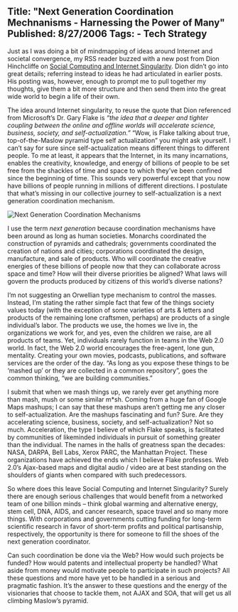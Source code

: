 Title: "Next Generation Coordination Mechnanisms - Harnessing the Power of Many"
Published: 8/27/2006
Tags:
    - Tech Strategy
---
Just as I was doing a bit of mindmapping of ideas around Internet and societal convergence, my RSS reader buzzed with a new post from Dion Hinchcliffe on [Social Computing and Internet Singularity](https://web2.socialcomputingjournal.com/thinking-beyond-web-20-social-computing-and-the-internet-singularity/). Dion didn’t go into great details; referring instead to ideas he had articulated in earlier posts. His posting was, however, enough to prompt me to pull together my thoughts, give them a bit more structure and then send them into the great wide world to begin a life of their own.

The idea around Internet singularity, to reuse the quote that Dion referenced from Microsoft’s Dr. Gary Flake is <i>“the idea that a deeper and tighter coupling between the online and offline worlds will accelerate science, business, society, and self-actualization.”</i> “Wow, is Flake talking about true, top-of-the-Maslow pyramid type self actualization” you might ask yourself. I can’t say for sure since self-actualization means different things to different people. To me at least, it appears that the Internet, in its many incarnations, enables the creativity, knowledge, and energy of billions of people to be set free from the shackles of time and space to which they’ve been confined since the beginning of time. This sounds very powerful except that you now have billions of people running in millions of different directions. I postulate that what’s missing in our collective journey to self-actualization is a next generation coordination mechanism.

![Next Generation Coordination Mechanisms](https://s3.amazonaws.com/s3.beckshome.com/20060827-Next-Generation-Coordination-Mechanisms.jpg)

I use the term <i>next generation</i> because coordination mechanisms have been around as long as human societies. Monarchs coordinated the construction of pyramids and cathedrals; governments coordinated the creation of nations and cities; corporations coordinated the design, manufacture, and sale of products. Who will coordinate the creative energies of these billions of people now that they can collaborate across space and time? How will their diverse priorities be aligned? What laws will govern the products produced by citizens of this world’s diverse nations?

I’m not suggesting an Orwellian type mechanism to control the masses. Instead, I’m stating the rather simple fact that few of the things society values today (with the exception of some varieties of arts & letters and products of the remaining lone craftsmen, perhaps) are products of a single individual’s labor. The products we use, the homes we live in, the organizations we work for, and yes, even the children we raise, are all products of teams. Yet, individuals rarely function in teams in the Web 2.0 world. In fact, the Web 2.0 world encourages the free-agent, lone gun, mentality. Creating your own movies, podcasts, publications, and software services are the order of the day. “As long as you expose these things to be ‘mashed up’ or they are collected in a common repository”, goes the common thinking, “we are building communities.”

I submit that when we mash things up, we rarely ever get anything more than mash, mush or some similar m*sh. Coming from a huge fan of Google Maps mashups; I can say that these mashups aren’t getting me any closer to self-actualization. Are the mashups fascinating and fun? Sure. Are they accelerating science, business, society, and self-actualization? Not so much. Acceleration, the type I believe of which Flake speaks, is facilitated by communities of likeminded individuals in pursuit of something greater than the individual. The names in the halls of greatness span the decades: NASA, DARPA, Bell Labs, Xerox PARC, the Manhattan Project. These organizations have achieved the ends which I believe Flake professes. Web 2.0’s Ajax-based maps and digital audio / video are at best standing on the shoulders of giants when compared with such predecessors.

So where does this leave Social Computing and Internet Singularity? Surely there are enough serious challenges that would benefit from a networked team of one billion minds – think global warming and alternative energy, stem cell, DNA, AIDS, and cancer research, space travel and so many more things. With corporations and governments cutting funding for long-term scientific research in favor of short-term profits and political partisanship, respectively, the opportunity is there for someone to fill the shoes of the next generation coordinator.

Can such coordination be done via the Web? How would such projects be funded? How would patents and intellectual property be handled? What aside from money would motivate people to participate in such projects? All these questions and more have yet to be handled in a serious and pragmatic fashion. It’s the answer to these questions and the energy of the visionaries that choose to tackle them, not AJAX and SOA, that will get us all climbing Maslow’s pyramid.